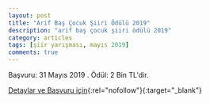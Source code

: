 ```yaml
---
layout: post
title: "Arif Baş Çocuk Şiiri Ödülü 2019"
description: "arif baş çocuk şiiri ödülü 2019"
category: articles
tags: [şiir yarışması, mayıs 2019]
comments: true
---
```


Başvuru: 31 Mayıs 2019 . Ödül: 2 Bin TL'dir.

[Detaylar ve Başvuru için](http://www.karakedidergi.com/arif-bas-cocuk-siirleri-yarismasi-basvurulari-basladi/?utm_source=edebiyatyarismalari.com&utm_medium=affiliate){:rel="nofollow"}{:target="_blank"}